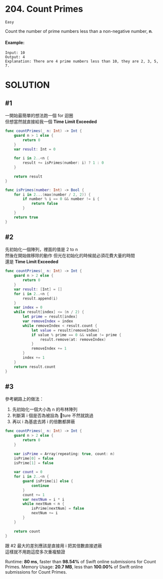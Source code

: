 # 204. Count Primes

`Easy`

Count the number of prime numbers less than a non-negative number, **n**.

#### Example:
```
Input: 10
Output: 4
Explanation: There are 4 prime numbers less than 10, they are 2, 3, 5, 7.
```
# SOLUTION

## #1

一開始最簡單的想法跑一個 for 迴圈  
但想當然就直接給我一個 **Time Limit Exceeded**

```swift
func countPrimes(_ n: Int) -> Int {
    guard n > 1 else {
        return 0
    }
    var result: Int = 0
    
    for i in 2..<n {
        result += isPrimes(number: i) ? 1 : 0
    }
    
    return result
}

func isPrimes(number: Int) -> Bool {
    for i in 2...(max(number / 2, 2)) {
        if number % i == 0 && number != i {
            return false
        }
    }
    return true
}
```

## #2

先初始化一個陣列，裡面的值是 2 to n  
然後在開始做移除的動作
但光在初始化的時候就必須花費大量的時間  
還是 **Time Limit Exceeded**

```swift
func countPrimes(_ n: Int) -> Int {
    guard n > 2 else {
        return 0
    }
    var result: [Int] = []
    for i in 2..<n {
        result.append(i)
    }
    var index = 0
    while result[index] <= (n / 2) {
        let prime = result[index]
        var removeIndex = index
        while removeIndex < result.count {
            let value = result[removeIndex]
            if value % prime == 0 && value != prime {
                result.remove(at: removeIndex)
            }
            removeIndex += 1
        }
        index += 1
    }
    return result.count
}
```

## #3

參考網路上的做法：  
1. 先初始化一個大小為 n 的布林陣列
2. 判斷第 i 個是否為被設為 ture 不然就跳過
3. 再以 i 為基底去將 i 的倍數都屏蔽

```swift
func countPrimes(_ n: Int) -> Int {
    guard n > 2 else {
        return 0
    }
    
    var isPrime = Array(repeating: true, count: n)
    isPrime[0] = false
    isPrime[1] = false
    
    var count = 0
    for i in 2..<n {
        guard isPrime[i] else {
            continue
        }
        count += 1
        var nextNum = i * i
        while nextNum < n {
            isPrime[nextNum] = false
            nextNum += i
        }
    }
    
    return count
}
```

跟 #2 最大的差別應該是直接用 i 把其倍數直接遮蔽  
這樣就不用跑這麼多次重複驗證

Runtime: **80 ms**, faster than **98.54%** of Swift online submissions for Count Primes.
Memory Usage: **20.7 MB**, less than **100.00%** of Swift online submissions for Count Primes.